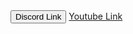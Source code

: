<!DOCTYPE html>
<html lang="en">
<head>
    <meta charset="UTF-8">
    <meta name="viewport" content="width=device-width, initial-scale=1.0">
    <title>Catmeon</title>
    <link rel="stylesheet" href="style.css" />
</head>
<body>
    <button type="button" onclick="location.href='https://discord.gg/XbbkHXA36C'">Discord Link</button>
    <a href="https://www.youtube.com/channel/UC10olbEtihDRIlD87BO1PuA">Youtube Link</a>
</body>
</html>
